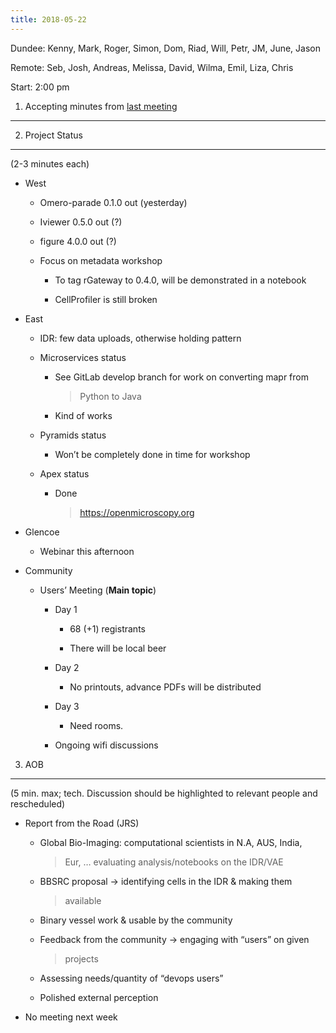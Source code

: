 ```yaml
---
title: 2018-05-22
---
```


Dundee: Kenny, Mark, Roger, Simon, Dom, Riad, Will, Petr, JM, June,
Jason

Remote: Seb, Josh, Andreas, Melissa, David, Wilma, Emil, Liza, Chris

Start: 2:00 pm

1. Accepting minutes from [<u>last meeting</u>](https://drive.google.com/drive/u/0/folders/0B2ytmM7Jmj58N2gzcWZ6UVJONTA)
------------------------------------------------------------------------------------------------------------------------

2. Project Status
-----------------

(2-3 minutes each)

-   West

    -   Omero-parade 0.1.0 out (yesterday)

    -   Iviewer 0.5.0 out (?)

    -   figure 4.0.0 out (?)

    -   Focus on metadata workshop

        -   To tag rGateway to 0.4.0, will be demonstrated in a notebook

        -   CellProfiler is still broken

-   East

    -   IDR: few data uploads, otherwise holding pattern

    -   Microservices status

        -   See GitLab develop branch for work on converting mapr from
            > Python to Java

        -   Kind of works

    -   Pyramids status

        -   Won’t be completely done in time for workshop

    -   Apex status

        -   Done
            > [<u>https://openmicroscopy.org</u>](https://openmicroscopy.org)

-   Glencoe

    -   Webinar this afternoon

-   Community

    -   Users’ Meeting (**Main topic**)

        -   Day 1

            -   68 (+1) registrants

            -   There will be local beer

        -   Day 2

            -   No printouts, advance PDFs will be distributed

        -   Day 3

            -   Need rooms.

        -   Ongoing wifi discussions

3. AOB
------

(5 min. max; tech. Discussion should be highlighted to relevant people
and rescheduled)

-   Report from the Road (JRS)

    -   Global Bio-Imaging: computational scientists in N.A, AUS, India,
        > Eur, … evaluating analysis/notebooks on the IDR/VAE

    -   BBSRC proposal → identifying cells in the IDR & making them
        > available

    -   Binary vessel work & usable by the community

    -   Feedback from the community → engaging with “users” on given
        > projects

    -   Assessing needs/quantity of “devops users”

    -   Polished external perception

-   No meeting next week
